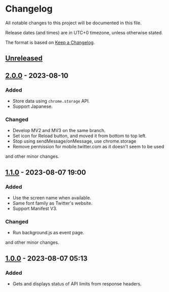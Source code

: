 # Changelog

All notable changes to this project will be documented in this file.

Release dates (and times) are in UTC+0 timezone, unless otherwise stated.

The format is based on [Keep a Changelog](https://keepachangelog.com/en/1.0.0/).

## [Unreleased]

## [2.0.0] - 2023-08-10

### Added

- Store data using `chrome.storage` API.
- Support Japanese.

### Changed

- Develop MV2 and MV3 on the same branch.
- Set icon for Reload button, and moved it from bottom to top left.
- Stop using sendMessage/onMessage, use chrome.storage
- Remove permission for mobile.twitter.com as it doesn't seem to be used

and other minor changes.

## [1.1.0] - 2023-08-07 19:00

### Added

- Use the screen name when available.
- Same font family as Twitter's website.
- Support Manifest V3.

### Changed

- Run background.js as event page.

and other minor changes.

## [1.0.0] - 2023-08-07 05:13

### Added

- Gets and displays status of API limits from response headers.

[unreleased]: https://github.com/funame0/check-x-rate-limits/compare/v2.0.0...HEAD
[2.0.0]: https://github.com/funame0/check-x-rate-limits/compare/v1.1.0...v2.0.0
[1.1.0]: https://github.com/funame0/check-x-rate-limits/compare/v1.0.0...v1.1.0
[1.0.0]: https://github.com/funame0/check-x-rate-limits/releases/tag/v1.0.0
